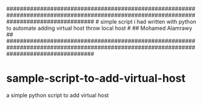 ##########################################################################################################################################
                             # simple script i had written with python to automate adding virtual host throw local host #
                                                    ## Mohamed Alamrawy ##
##########################################################################################################################################

# sample-script-to-add-virtual-host
a simple python script to add virtual host

